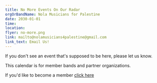 ```yaml
---
title: No More Events On Our Radar
orgOrBandName: Nola Musicians for Palestine
date: 2030-01-01
time: 
location: 
flyer: no-more.png
link: mailto@nolamusicians4palestine@gmail.com
link_text: Email Us!
---
```


If you don't see an event that's supposed to be here, please let us know.

This calendar is for member bands and partner organizations.

If you'd like to become a member [click here](https://docs.google.com/forms/d/e/1FAIpQLSeRykaFJHuJFaTOSSs8TySkEeKrG4wCFI6d5Mtl6NTwUKOeAA/viewform)
